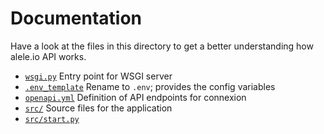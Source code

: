 # Documentation

Have a look at the files in this directory to get a better understanding how alele.io API works.

- [`wsgi.py`](../asgi.py) Entry point for WSGI server
- [`.env_template`](../.env_template) Rename to `.env`; provides the config variables
- [`openapi.yml`](../openapi.yml) Definition of API endpoints for connexion
- [`src/`](../src) Source files for the application
- [`src/start.py`](../src/start.py) 